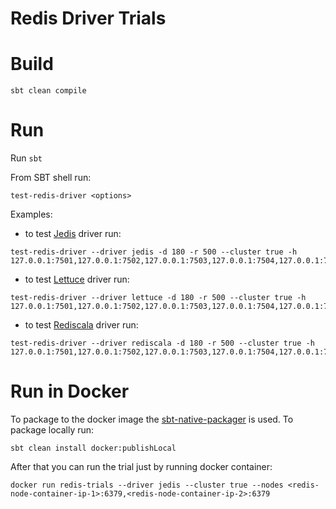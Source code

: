 # Redis Driver Trials

# Build

    sbt clean compile

# Run

Run `sbt`

From SBT shell run:

    test-redis-driver <options>

Examples:

- to test [Jedis](https://github.com/xetorthio/jedis) driver run:

```
test-redis-driver --driver jedis -d 180 -r 500 --cluster true -h 127.0.0.1:7501,127.0.0.1:7502,127.0.0.1:7503,127.0.0.1:7504,127.0.0.1:7505,127.0.0.1:7506
```

- to test [Lettuce](https://github.com/mp911de/lettuce) driver run: 

```
test-redis-driver --driver lettuce -d 180 -r 500 --cluster true -h 127.0.0.1:7501,127.0.0.1:7502,127.0.0.1:7503,127.0.0.1:7504,127.0.0.1:7505,127.0.0.1:7506
```

- to test [Rediscala](https://github.com/etaty/rediscala) driver run:

```    
test-redis-driver --driver rediscala -d 180 -r 500 --cluster true -h 127.0.0.1:7501,127.0.0.1:7502,127.0.0.1:7503,127.0.0.1:7504,127.0.0.1:7505,127.0.0.1:7506
```

# Run in Docker

To package to the docker image the 
[sbt-native-packager](http://www.scala-sbt.org/sbt-native-packager/formats/docker.html) is used. To package locally run:

```
sbt clean install docker:publishLocal
```

After that you can run the trial just by running docker container:

```
docker run redis-trials --driver jedis --cluster true --nodes <redis-node-container-ip-1>:6379,<redis-node-container-ip-2>:6379
```
